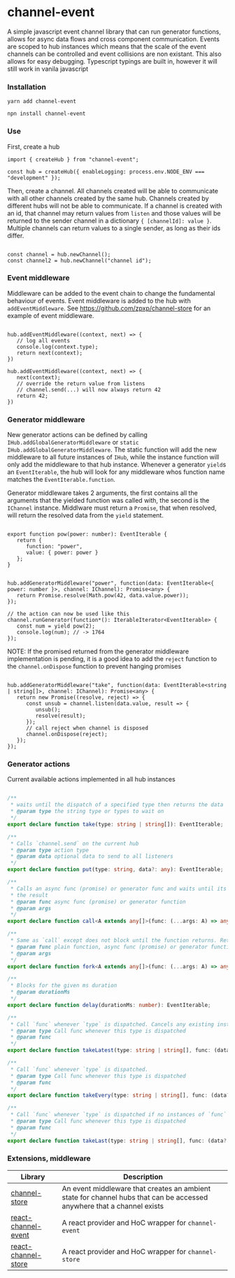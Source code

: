 # channel-event

A simple javascript event channel library that can run generator functions, allows for async data flows and cross component communication.
Events are scoped to hub instances which means that the scale of the event channels can be controlled and event collisions are non existant. This also allows for easy debugging. 
Typescript typings are built in, however it will still work in vanila javascript 

### Installation

`yarn add channel-event`

`npn install channel-event`


### Use 

First, create a hub

``` tsx
import { createHub } from "channel-event";

const hub = createHub({ enableLogging: process.env.NODE_ENV === "development" });

```

Then, create a channel. All channels created will be able to communicate with all other channels created by the same hub. Channels created by different hubs will not be able to communicate.
If a channel is created with an id, that channel may return values from `listen` and those values will be returned to the sender channel in a dictionary `{ [channelId]: value }`. Multiple channels can return values to a single sender, as long as their ids differ.

``` tsx

const channel = hub.newChannel();
const channel2 = hub.newChannel("channel id");

```

### Event middleware

Middleware can be added to the event chain to change the fundamental behaviour of events. Event middleware is added to the hub with `addEventMiddleware`.
See https://github.com/zpxp/channel-store for an example of event middleware.

``` tsx

hub.addEventMiddleware((context, next) => {
   // log all events
   console.log(context.type);
   return next(context);
})

hub.addEventMiddleware((context, next) => {
   next(context);
   // override the return value from listens
   // channel.send(...) will now always return 42
   return 42;
})

```

### Generator middleware

New generator actions can be defined by calling `IHub.addGlobalGeneratorMiddleware` or `static IHub.addGlobalGeneratorMiddleware`. The static function will add the new middleware to all future instances of `IHub`, while the instance function will only add the middleware to that hub instance. Whenever a generator `yield`s an `EventIterable`, the hub will look for
any middleware whos function name matches the `EventIterable.function`.

Generator middleware takes 2 arguments, the first contains all the arguments that the yielded function was called with, the second is the `IChannel` instance.
Middlware must return a `Promise`, that when resolved, will return the resolved data from the `yield` statement.

``` tsx

export function pow(power: number): EventIterable {
   return {
      function: "power",
      value: { power: power }
   };
}


hub.addGeneratorMiddleware("power", function(data: EventIterable<{ power: number }>, channel: IChannel): Promise<any> {
   return Promise.resolve(Math.pow(42, data.value.power));
});

// the action can now be used like this
channel.runGenerator(function*(): IterableIterator<EventIterable> {
   const num = yield pow(2);
   console.log(num); // -> 1764
});

```

NOTE: If the promised returned from the generator middleware implementation is pending, it is a good idea to add the `reject` function to the `channel.onDispose` function to prevent hanging promises

``` tsx

hub.addGeneratorMiddleware("take", function(data: EventIterable<string | string[]>, channel: IChannel): Promise<any> {
   return new Promise((resolve, reject) => {
      const unsub = channel.listen(data.value, result => {
         unsub();
         resolve(result);
      });
      // call reject when channel is disposed
      channel.onDispose(reject);
   });
});

```

### Generator actions

Current available actions implemented in all hub instances

``` ts

/**
 * waits until the dispatch of a specified type then returns the data
 * @param type the string type or types to wait on
 */
export declare function take(type: string | string[]): EventIterable;

/**
 * Calls `channel.send` on the current hub
 * @param type action type
 * @param data optional data to send to all listeners
 */
export declare function put(type: string, data?: any): EventIterable;

/**
 * Calls an async func (promise) or generator func and waits until its completion, returning
 * the result
 * @param func async func (promise) or generator function
 * @param args
 */
export declare function call<A extends any[]>(func: (...args: A) => any, ...args: A): EventIterable;

/**
 * Same as `call` except does not block until the function returns. Returns a cancel function that will cancel the forked task
 * @param func plain function, async func (promise) or generator function
 * @param args
 */
export declare function fork<A extends any[]>(func: (...args: A) => any, ...args: A): EventIterable;

/**
 * Blocks for the given ms duration
 * @param durationMs
 */
export declare function delay(durationMs: number): EventIterable;

/**
 * Call `func` whenever `type` is dispatched. Cancels any existing instances `func` that may be running
 * @param type Call func whenever this type is dispatched
 * @param func
 */
export declare function takeLatest(type: string | string[], func: (data?: any) => IterableIterator<EventIterable>): EventIterable;

/**
 * Call `func` whenever `type` is dispatched.
 * @param type Call func whenever this type is dispatched
 * @param func
 */
export declare function takeEvery(type: string | string[], func: (data?: any) => IterableIterator<EventIterable>): EventIterable;

/**
 * Call `func` whenever `type` is dispatched if no instances of `func` are running
 * @param type Call func whenever this type is dispatched
 * @param func
 */
export declare function takeLast(type: string | string[], func: (data?: any) => IterableIterator<EventIterable>): EventIterable;


```

### Extensions, middleware

Library | Description
--- | ---
 [channel-store](https://github.com/zpxp/channel-store) | An event middleware that creates an ambient state for channel hubs that can be accessed anywhere that a channel exists
 [react-channel-event](https://github.com/zpxp/react-channel-event) | A react provider and HoC wrapper for `channel-event`
 [react-channel-store](https://github.com/zpxp/react-channel-store) | A react provider and HoC wrapper for `channel-store`


